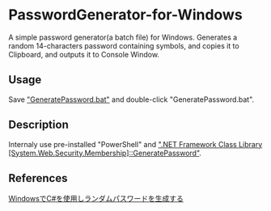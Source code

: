 # PasswordGenerator-for-Windows
A simple password generator(a batch file) for Windows.
Generates a random 14-characters password containing symbols, and copies it to Clipboard, and outputs it to Console Window.

## Usage
Save ["GeneratePassword.bat"](https://raw.githubusercontent.com/ymdmkhk/PasswordGenerator-for-Windows/master/GeneratePassword.bat) and double-click "GeneratePassword.bat".

## Description
Internaly use pre-installed "PowerShell" and [".NET Framework Class Library \[System.Web.Security.Membership\]::GeneratePassword"](https://msdn.microsoft.com/ja-jp/library/system.web.security.membership.generatepassword(v=vs.110).aspx).

## References
[WindowsでC#を使用しランダムパスワードを生成する](http://monaski.hatenablog.com/entry/2015/09/29/202421)